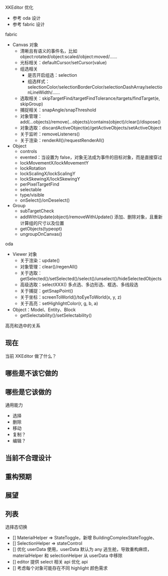 XKEditor 优化
* 参考 oda 设计
* 参考 fabric 设计

fabric
* Canvas 对象
  * 清晰且有语义的事件名，比如 object:rotated/object:scaled/object:moved/……
  * 光标相关：defaultCursor/setCursor(value)
  * 组选相关
    * 是否开启组选：selection
    * 组选样式：selectionColor/selectionBorderColor/selectionDashArray/selectionLineWidth/……
  * 选取相关：skipTargetFind/targetFindTolerance/targets/findTarget(e, skipGroup)
  * 捕捉相关：snapAngle/snapThreshold
  * 对象管理：add(...objects)/remove(...objects)/contains(object)/clear()/dispose()
  * 对象选取：discardActiveObject(e)/getActiveObjects/setActiveObject
  * 关于监听：removeListeners()
  * 关于渲染：renderAll()/requestRenderAll()
* Object
  * controls
  * evented：当设置为 false，对象无法成为事件的目标对象，而是直接穿过
  * lockMovementX/lockMovementY
  * lockRotation
  * lockScalingX/lockScalingY
  * lockSkewingX/lockSkewingY
  * perPixelTargetFind
  * selectable
  * type/visible
  * onSelect()/onDeselect()
* Group
  * subTargetCheck
  * addWithUpdate(object)/removeWithUpdate() 添加、删除对象，且重新计算组的尺寸以及位置
  * getObjects(typeopt)
  * ungroupOnCanvas()

oda
* Viewer 对象
  * 关于渲染：update()
  * 对象管理：clear()/regenAll()
  * 关于选取：getSelected()/setSelected()/select()/unselect()/hideSelectedObjects
  * 高级选取：selectXXX() 多点选、多边形选、框选、多线段选
  * 关于捕捉：getSnapPoint()
  * 关于坐标：screenToWorld()/toEyeToWorld(x, y, z)
  * 关于高亮：setHighlightColor(r, g, b, a)
* Object：Model、Entity、Block
  * getSelectability()/setSelectability()

高亮和选中的关系

## 现在
当前 XKEditor 做了什么？

## 哪些是不该它做的


## 哪些是它该做的
通用能力
* 选择
* 删除
* 移动
* 复制？
* 编辑？

## 当前不合理设计


## 重构预期


## 展望


## 列表
选择态切换
- [] MaterialHelper => StateToggle，新增 BuildingComplexStateToggle、
- [] SelectionHelper => stateControl
- [] 优化 userData 使用，userData 默认为 any 逃生舱，导致重构麻烦，materialHelper 和 selectionHelper 从 userData 中移除
- [] editor 提供 select 相关 api 优化 api
- [] 考虑每个对象可能存在不同 highlight 颜色需求
